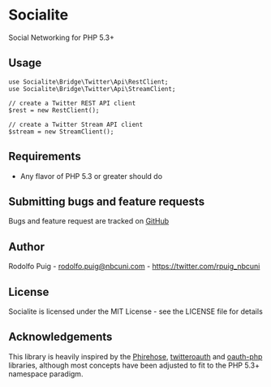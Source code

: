 # Socialite #

Social Networking for PHP 5.3+

## Usage ##

    use Socialite\Bridge\Twitter\Api\RestClient;
    use Socialite\Bridge\Twitter\Api\StreamClient;

    // create a Twitter REST API client
    $rest = new RestClient();

    // create a Twitter Stream API client
    $stream = new StreamClient();

## Requirements ##

- Any flavor of PHP 5.3 or greater should do

## Submitting bugs and feature requests ##

Bugs and feature request are tracked on [GitHub](https://github.com/telemundo/socialite/issues)

## Author ##

Rodolfo Puig - <rodolfo.puig@nbcuni.com> - <https://twitter.com/rpuig_nbcuni><br />

## License ##

Socialite is licensed under the MIT License - see the LICENSE file for details

## Acknowledgements ##

This library is heavily inspired by the [Phirehose](https://github.com/fennb/phirehose), [twitteroauth](https://github.com/abraham/twitteroauth) and [oauth-php](http://code.google.com/p/oauth-php) libraries, although most concepts have been adjusted to fit to the PHP 5.3+ namespace paradigm.
